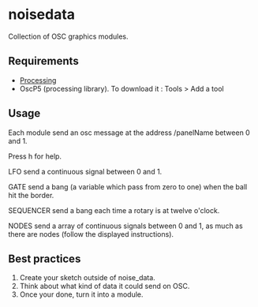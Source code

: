 # noisedata
Collection of OSC graphics modules.

## Requirements
- [Processing](https://processing.org/)
- OscP5 (processing library). To download it : Tools > Add a tool

## Usage
Each module send an osc message at the address /panelName between 0 and 1.

Press h for help.

LFO send a continuous signal between 0 and 1.

GATE send a bang (a variable which pass from zero to one) when the ball hit the border.

SEQUENCER send a bang each time a rotary is at twelve o'clock.

NODES send a array of continuous signals between 0 and 1, as much as there are nodes (follow the displayed instructions).

## Best practices
1. Create your sketch outside of noise_data. 
2. Think about what kind of data it could send on OSC.
3. Once your done, turn it into a module.
